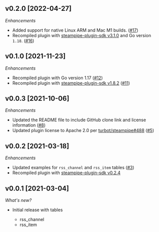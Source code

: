 ## v0.2.0 [2022-04-27]

_Enhancements_

- Added support for native Linux ARM and Mac M1 builds. ([#17](https://github.com/turbot/steampipe-plugin-rss/pull/17))
- Recompiled plugin with [steampipe-plugin-sdk v3.1.0](https://github.com/turbot/steampipe-plugin-sdk/blob/main/CHANGELOG.md#v310--2022-03-30) and Go version `1.18`. ([#16](https://github.com/turbot/steampipe-plugin-rss/pull/16))

## v0.1.0 [2021-11-23]

_Enhancements_

- Recompiled plugin with Go version 1.17 ([#12](https://github.com/turbot/steampipe-plugin-rss/pull/12))
- Recompiled plugin with [steampipe-plugin-sdk v1.8.2](https://github.com/turbot/steampipe-plugin-sdk/blob/main/CHANGELOG.md#v182--2021-11-22) ([#11](https://github.com/turbot/steampipe-plugin-rss/pull/11))

## v0.0.3 [2021-10-06]

_Enhancements_

- Updated the README file to include GitHub clone link and license information ([#8](https://github.com/turbot/steampipe-plugin-rss/pull/8))
- Updated plugin license to Apache 2.0 per [turbot/steampipe#488](https://github.com/turbot/steampipe/issues/488) ([#5](https://github.com/turbot/steampipe-plugin-rss/pull/5))

## v0.0.2 [2021-03-18]

_Enhancements_

- Updated examples for `rss_channel` and `rss_item` tables ([#3](https://github.com/turbot/steampipe-plugin-rss/pull/3))
- Recompiled plugin with [steampipe-plugin-sdk v0.2.4](https://github.com/turbot/steampipe-plugin-sdk/blob/main/CHANGELOG.md#v024-2021-03-16)

## v0.0.1 [2021-03-04]

_What's new?_

- Initial release with tables

  - rss_channel
  - rss_item
